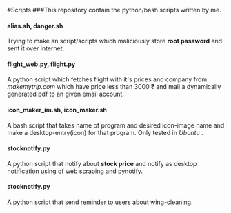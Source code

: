 #Scripts
###This repository contain the python/bash scripts written by me.

#### alias.sh, danger.sh
Trying to make an script/scripts which maliciously store **root password** and sent it over internet.

#### flight_web.py, flight.py
A python script which fetches flight with it's prices and company from *makemytrip.com* which have price less than 3000 ₹ and mail a dynamically generated pdf to an given email account.

#### icon_maker_im.sh, icon_maker.sh
A bash script that takes name of program and desired icon-image name and make a desktop-entry(icon) for that program. Only tested in *Ubuntu* .

#### stocknotify.py
A python script that notify about **stock price** and notify as desktop notification using of web scraping and pynotify.

#### stocknotify.py
A python script that send reminder to users about wing-cleaning.
